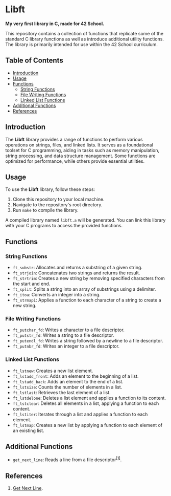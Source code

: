 # Libft
**My very first library in C, made for 42 School.**

This repository contains a collection of functions that replicate some of the standard C library functions as well as introduce additional utility functions. The library is primarily intended for use within the 42 School curriculum.

## Table of Contents
- [Introduction](#introduction)
- [Usage](#usage)
- [Functions](#functions)
  - [String Functions](#string-functions)
  - [File Writing Functions](#file-writing-functions)
  - [Linked List Functions](#linked-list-functions)
- [Additional Functions](#additional-functions)
- [References](#references)

## Introduction
The **Libft** library provides a range of functions to perform various operations on strings, files, and linked lists. It serves as a foundational toolset for C programming, aiding in tasks such as memory manipulation, string processing, and data structure management. Some functions are optimized for performance, while others provide essential utilities.

## Usage
To use the **Libft** library, follow these steps:

1. Clone this repository to your local machine.
2. Navigate to the repository's root directory.
3. Run `make` to compile the library.

A compiled library named `libft.a` will be generated. You can link this library with your C programs to access the provided functions.

## Functions
### String Functions
- `ft_substr`: Allocates and returns a substring of a given string.
- `ft_strjoin`: Concatenates two strings and returns the result.
- `ft_strtrim`: Creates a new string by removing specified characters from the start and end.
- `ft_split`: Splits a string into an array of substrings using a delimiter.
- `ft_itoa`: Converts an integer into a string.
- `ft_strmapi`: Applies a function to each character of a string to create a new string.

### File Writing Functions
- `ft_putchar_fd`: Writes a character to a file descriptor.
- `ft_putstr_fd`: Writes a string to a file descriptor.
- `ft_putendl_fd`: Writes a string followed by a newline to a file descriptor.
- `ft_putnbr_fd`: Writes an integer to a file descriptor.

### Linked List Functions
- `ft_lstnew`: Creates a new list element.
- `ft_lstadd_front`: Adds an element to the beginning of a list.
- `ft_lstadd_back`: Adds an element to the end of a list.
- `ft_lstsize`: Counts the number of elements in a list.
- `ft_lstlast`: Retrieves the last element of a list.
- `ft_lstdelone`: Deletes a list element and applies a function to its content.
- `ft_lstclear`: Deletes all elements in a list, applying a function to each content.
- `ft_lstiter`: Iterates through a list and applies a function to each element.
- `ft_lstmap`: Creates a new list by applying a function to each element of an existing list.

## Additional Functions

- `get_next_line`: Reads a line from a file descriptor<sup>[[1]](https://github.com/vinicius507/get_next_line)</sup>.

## References

1. [Get Next Line](https://github.com/vinicius507/get_next_line).
